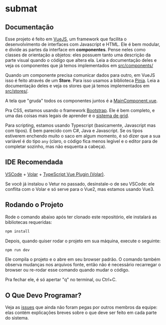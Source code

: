 # submat

## Documentação

Esse projeto é feito em [VueJS](https://vuejs.org/guide/introduction.html), um framework que facilita o desenvolvimento de interfaces com Javascript e HTML. Ele é bem modular, e divide as partes da interface em **componentes**. Pense neles como classes de orientação a objetos: eles possuem tanto uma descrição da parte visual quando o código que altera ela. Leia a documentação deles e veja os componentes que já temos implementados em [src/components/](src/components/)

Quando um componente precisa comunicar dados para outro, em VueJS isso é feito através de um **Store**. Para isso usamos a biblioteca [Pinia](https://pinia.vuejs.org/introduction.html). Leia a documentação deles e veja os stores que já temos implementados em [src/stores/](src/stores/).

A tela que "gruda" todos os componentes juntos é a [MainComponent.vue](src/components/MainComponent.vue).

Pra CSS, estamos usando o framework [Bootstrap](https://getbootstrap.com/docs/5.3/getting-started/introduction/). Ele é bem completo, e uma das coisas mais legais de aprender é o [sistema de grid](https://getbootstrap.com/docs/5.3/layout/grid/).

Para scripting, estamos usando Typescript (basicamente, Javascript mas com tipos). É bem parecido com C\#, Java e Javascript. Se os tipos estiverem enchendo muito o saco em algum momento, é só dizer que a sua variável é do tipo `any` (claro, o código fica menos legível e o editor para de completar sozinho, mas não esquenta a cabeça).

## IDE Recomendada

[VSCode](https://code.visualstudio.com/) + [Volar](https://marketplace.visualstudio.com/items?itemName=Vue.volar) + [TypeScript Vue Plugin (Volar)](https://marketplace.visualstudio.com/items?itemName=Vue.vscode-typescript-vue-plugin).

Se você já instalou o Vetur no passado, desinstale-o de seu VSCode: ele conflita com o Volar e só serve para o Vue2, mas estamos usando Vue3.

## Rodando o Projeto

Rode o comando abaixo após ter clonado este repositório, ele instalará as bibliotecas requeridas:

```sh
npm install
```

Depois, quando quiser rodar o projeto em sua máquina, execute o seguinte:

```sh
npm run dev
```

Ele compila o projeto e o abre em seu browser padrão. O comando também observa mudanças nos arquivos fonte, então não é necessário recarregar o browser ou re-rodar esse comando quando mudar o código.

Pra fechar ele, é só apertar "q" no terminal, ou Ctrl+C.

## O Que Devo Programar?

Veja as [issues](https://github.com/PietroCarrara/submat/issues) que ainda não foram pegas por outros membros da equipe: elas contém explicações breves sobre o que deve ser feito em cada parte do sistema.